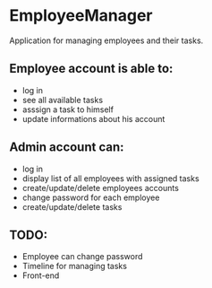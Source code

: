 # EmployeeManager

Application for managing employees and their tasks.

## Employee account is able to:
* log in
* see all available tasks
* asssign a task to himself
* update informations about his account

## Admin account can:
* log in
* display list of all employees with assigned tasks
* create/update/delete employees accounts
* change password for each employee
* create/update/delete tasks

## TODO:
* Employee can change password
* Timeline for managing tasks
* Front-end


